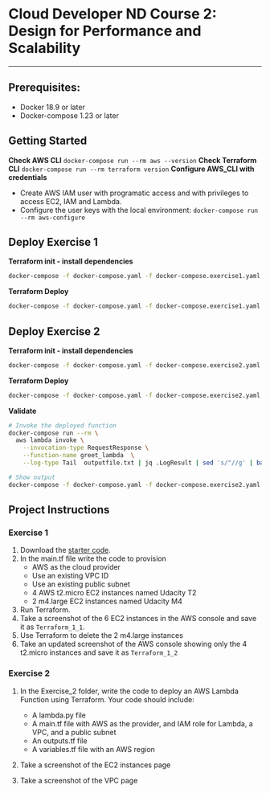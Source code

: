 # Cloud Developer ND Course 2: Design for Performance and Scalability

---

## Prerequisites:

- Docker 18.9 or later
- Docker-compose 1.23 or later

## Getting Started

**Check AWS CLI** `docker-compose run --rm aws --version`
**Check Terraform CLI** `docker-compose run --rm terraform version`
**Configure AWS_CLI with credentials**
- Create AWS IAM user with programatic access and with privileges to access EC2, IAM and Lambda.
- Configure the user keys with the local environment:
`docker-compose run --rm aws-configure`

## Deploy Exercise 1

**Terraform init - install dependencies**
```sh
docker-compose -f docker-compose.yaml -f docker-compose.exercise1.yaml run --rm terraform init
```

**Terraform Deploy**

```sh
docker-compose -f docker-compose.yaml -f docker-compose.exercise1.yaml run --rm terraform apply -auto-approve
```

## Deploy Exercise 2

**Terraform init - install dependencies**
```sh
docker-compose -f docker-compose.yaml -f docker-compose.exercise2.yaml run --rm terraform init
```

**Terraform Deploy**

```sh
docker-compose -f docker-compose.yaml -f docker-compose.exercise2.yaml run --rm terraform apply -auto-approve
```

**Validate**

```sh
# Invoke the deployed function
docker-compose run --rm \
  aws lambda invoke \
    --invocation-type RequestResponse \
    --function-name greet_lambda  \
    --log-type Tail  outputfile.txt | jq .LogResult | sed 's/"//g' | base64 --decode

# Show output
docker-compose -f docker-compose.yaml -f docker-compose.exercise2.yaml run --rm terraform output arn
```

## Project  Instructions

### Exercise 1

1. Download the [starter code](https://github.com/udacity/cand-c2-project).
2. In the main.tf file write the code to provision
   * AWS as the cloud provider
   * Use an existing VPC ID
   * Use an existing public subnet
   * 4 AWS t2.micro EC2 instances named Udacity T2
   * 2 m4.large EC2 instances named Udacity M4
3. Run Terraform.
4. Take a screenshot of the 6 EC2 instances in the AWS console and save it as `Terraform_1_1`.
5. Use Terraform to  delete the 2 m4.large instances
6. Take an updated screenshot of the AWS console showing only the 4 t2.micro instances and save it as `Terraform_1_2`

### Exercise 2

1. In the  Exercise_2 folder, write the code to deploy an AWS Lambda Function using Terraform. Your code should include:

   * A lambda.py file
   * A main.tf file with AWS as the provider, and IAM role for Lambda, a VPC, and a public subnet
   * An outputs.tf file
   * A variables.tf file with an AWS region

2. Take a screenshot of the EC2 instances page
3. Take a screenshot of the VPC page

